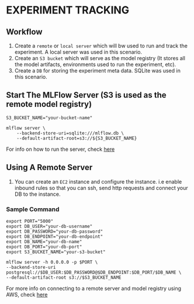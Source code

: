 # EXPERIMENT TRACKING

## Workflow

1. Create a `remote` or `local server` which will bw used to run and track the experiment. A local server was used in this scenario.
2. Create an `S3 bucket` which will serve as the model registry (It stores all the model artifacts, environments used to run the experiment, etc).
3. Create a `DB` for storing the experiment meta data. SQLite was used in this scenario.

## Start The MLFlow Server (S3 is used as the remote model registry)

```console
S3_BUCKET_NAME="your-bucket-name"

mlflow server \
    --backend-store-uri=sqlite:///mlflow.db \
    --default-artifact-root=s3://${S3_BUCKET_NAME}
```

For info on how to run the server, check [here](https://mlflow.org/docs/latest/tracking.html)

## Using A Remote Server

1. You can create an `EC2` instance and configure the instance. i.e enable inbound rules so that you can ssh, send http requests and connect your DB to the instance.

### Sample Command

```console
export PORT="5000"
export DB_USER="your-db-username"
export DB_PASSWORD="your-db-password"
export DB_ENDPOINT="your-db-endpoint"
export DB_NAME="your-db-name"
export DB_PORT="your-db-port"
export S3_BUCKET_NAME="your-s3-bucket"

mlflow server -h 0.0.0.0 -p $PORT \
--backend-store-uri postgresql://$DB_USER:$DB_PASSWORD@$DB_ENDPOINT:$DB_PORT/$DB_NAME \
--default-artifact-root s3://$S3_BUCKET_NAME
```

For more info on connecting to a remote server and model registry using AWS, check [here](https://github.com/chineidu/MLFlow_example/blob/main/006_mlflow_client.ipynb)
